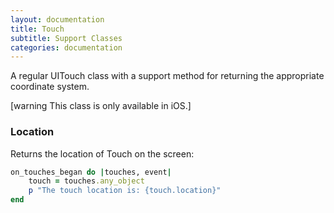 ```yaml
---
layout: documentation
title: Touch
subtitle: Support Classes
categories: documentation
---
```


A regular UITouch class with a support method for returning the appropriate coordinate system.

[warning This class is only available in iOS.]

### Location
Returns the location of Touch on the screen:

```ruby
on_touches_began do |touches, event|
	touch = touches.any_object
	p "The touch location is: {touch.location}"
end
```